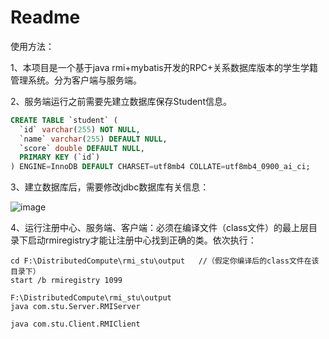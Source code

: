 # Readme

使用方法：

1、本项目是一个基于java rmi+mybatis开发的RPC+关系数据库版本的学生学籍管理系统。分为客户端与服务端。

2、服务端运行之前需要先建立数据库保存Student信息。

```sql
CREATE TABLE `student` (
  `id` varchar(255) NOT NULL,
  `name` varchar(255) DEFAULT NULL,
  `score` double DEFAULT NULL,
  PRIMARY KEY (`id`)
) ENGINE=InnoDB DEFAULT CHARSET=utf8mb4 COLLATE=utf8mb4_0900_ai_ci;
```

3、建立数据库后，需要修改jdbc数据库有关信息：

![image](https://github.com/EnderDragonzy/RPC-/assets/102134771/281911b0-de94-473c-8265-56bbc187714f)



4、运行注册中心、服务端、客户端：必须在编译文件（class文件）的最上层目录下启动rmiregistry才能让注册中心找到正确的类。依次执行：

```shell
cd F:\DistributedCompute\rmi_stu\output   //（假定你编译后的class文件在该目录下）
start /b rmiregistry 1099 

F:\DistributedCompute\rmi_stu\output
java com.stu.Server.RMIServer

java com.stu.Client.RMIClient
```


